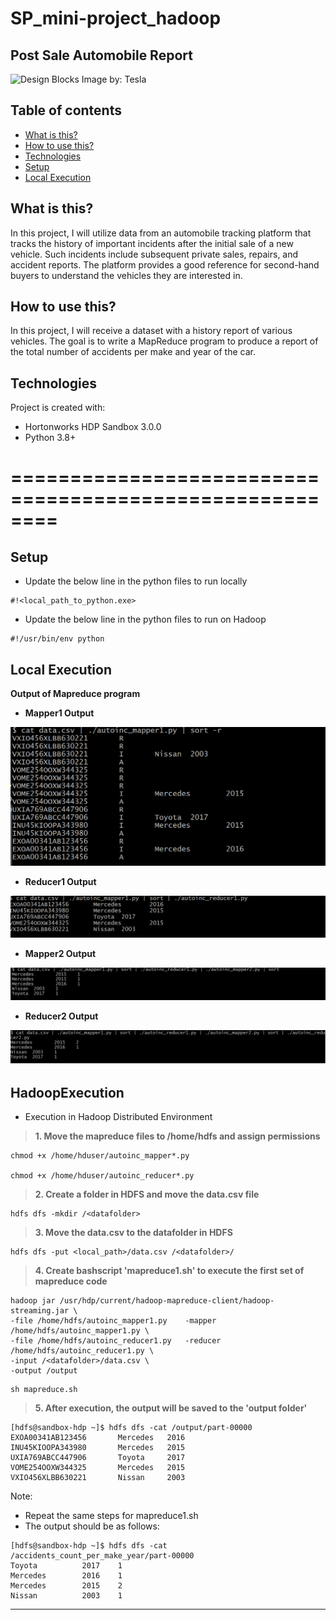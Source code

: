 # SP_mini-project_hadoop
## Post Sale Automobile Report
![Design Blocks](https://cdn.autoversed.com/autoversed/wp-content/uploads/2020/08/shutterstock_1634989399-scaled.jpg)
Image by: Tesla

## Table of contents
* [What is this?](#what-is-this)
* [How to use this?](#how-to-use-this)
* [Technologies](#technologies)
* [Setup](#setup)
* [Local Execution](#local_execution)


## What is this?
In this project, I will utilize data from an automobile tracking platform that tracks the history of important incidents after the initial sale of a new vehicle. Such incidents include subsequent private sales, repairs, and accident reports. The platform provides a good reference for second-hand buyers to understand the vehicles they are interested in.


## How to use this?
In this project, I will receive a dataset with a history report of various vehicles. The goal is to write a MapReduce program to produce a report of the total number of accidents per make and year of the car.


## Technologies
Project is created with:

- Hortonworks HDP Sandbox 3.0.0
- Python 3.8+

========================================================
========================================================

## Setup

- Update the below line in the python files to run locally  

```
#!<local_path_to_python.exe>

```
- Update the below line in the python files to run on Hadoop

```
#!/usr/bin/env python

```


## Local Execution

__Output of Mapreduce program__

* __Mapper1 Output__
<img src="pics/output_mapper1.png">

* __Reducer1 Output__
<img src="pics/output_reducer1.png">

* __Mapper2 Output__
<img src="pics/output_mapper2.png">

* __Reducer2 Output__
<img src="pics/output_reducer2.png">


## HadoopExecution

* Execution in Hadoop Distributed Environment

> __1. Move the mapreduce files to /home/hdfs and assign permissions__

```
chmod +x /home/hduser/autoinc_mapper*.py

chmod +x /home/hduser/autoinc_reducer*.py

```

> __2. Create a folder in HDFS and move the data.csv file__

```
hdfs dfs -mkdir /<datafolder>

```

> __3. Move the data.csv to the datafolder in HDFS__

```
hdfs dfs -put <local_path>/data.csv /<datafolder>/

```

> __4. Create bashscript 'mapreduce1.sh' to execute the first set of mapreduce code__

```
hadoop jar /usr/hdp/current/hadoop-mapreduce-client/hadoop-streaming.jar \
-file /home/hdfs/autoinc_mapper1.py    -mapper /home/hdfs/autoinc_mapper1.py \
-file /home/hdfs/autoinc_reducer1.py   -reducer /home/hdfs/autoinc_reducer1.py \
-input /<datafolder>/data.csv \
-output /output

```


```
sh mapreduce.sh

```

> __5. After execution, the output will be saved to the 'output folder'__

```
[hdfs@sandbox-hdp ~]$ hdfs dfs -cat /output/part-00000                                                                                                                                                            
EXOA00341AB123456       Mercedes   2016
INU45KIOOPA343980       Mercedes   2015                
UXIA769ABCC447906       Toyota     2017                               
VOME254OOXW344325       Mercedes   2015                      
VXIO456XLBB630221       Nissan     2003
```

Note:
- Repeat the same steps for mapreduce1.sh
- The output should be as follows:

```
[hdfs@sandbox-hdp ~]$ hdfs dfs -cat /accidents_count_per_make_year/part-00000                                                                                                                                           
Toyota          2017    1                                                              
Mercedes        2016    1                                                    
Mercedes        2015    2                               
Nissan          2003    1       
```
___
